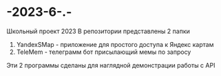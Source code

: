 # -2023-6-.-
Школьный проект 2023
В репозитории представлены 2 папки
1. YandexSMap - приложение для простого доступа к Яндекс картам
2. TeleMem - телеграмм бот присылающий мемы по запросу

Эти 2 программы сделаны для наглядной демонстрации работы с API 
